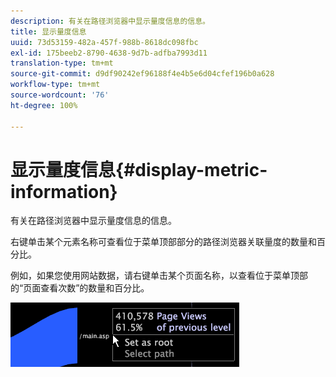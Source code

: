 ```yaml
---
description: 有关在路径浏览器中显示量度信息的信息。
title: 显示量度信息
uuid: 73d53159-482a-457f-988b-8618dc098fbc
exl-id: 175beeb2-8790-4638-9d7b-adfba7993d11
translation-type: tm+mt
source-git-commit: d9df90242ef96188f4e4b5e6d04cfef196b0a628
workflow-type: tm+mt
source-wordcount: '76'
ht-degree: 100%

---
```


# 显示量度信息{#display-metric-information}

有关在路径浏览器中显示量度信息的信息。

右键单击某个元素名称可查看位于菜单顶部部分的路径浏览器关联量度的数量和百分比。

例如，如果您使用网站数据，请右键单击某个页面名称，以查看位于菜单顶部的“页面查看次数”的数量和百分比。

![](assets/vis_PathBrowser_info.png)
